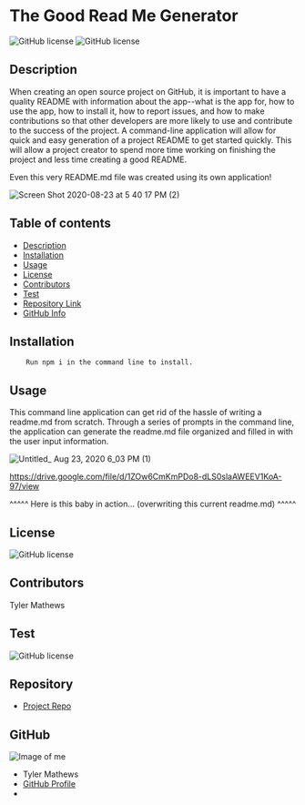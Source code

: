 
# **The Good Read Me Generator**
![GitHub license](https://img.shields.io/badge/Made%20by-%40mrmathews08-orange)
![GitHub license](https://img.shields.io/badge/license-MIT-blue.svg)
## Description 
When creating an open source project on GitHub, it is important to have a quality README with information about the app--what is the app for, how to use the app, how to install it, how to report issues, and how to make contributions so that other developers are more likely to use and contribute to the success of the project. A command-line application will allow for quick and easy generation of a project README to get started quickly. This will allow a project creator to spend more time working on finishing the project and less time creating a good README.

Even this very README.md file was created using its own application!

![Screen Shot 2020-08-23 at 5 40 17 PM (2)](https://user-images.githubusercontent.com/65747246/90991643-fef3bc80-e567-11ea-872c-e644819f05b4.png)
## Table of contents
- [Description](#Description)
- [Installation](#Installation)
- [Usage](#Usage)
- [License](#License)
- [Contributors](#Contributors)
- [Test](#Test)
- [Repository Link](#Repository)
- [GitHub Info](#GitHub) 
## Installation
        Run npm i in the command line to install. 
## Usage
This command line application can get rid of the hassle of writing a readme.md from scratch. Through a series of prompts in the command line, the application can generate the readme.md file organized and filled in with the user input information.


![Untitled_ Aug 23, 2020 6_03 PM (1)](https://user-images.githubusercontent.com/65747246/90992291-eedddc00-e56b-11ea-91b4-bd218989148c.gif)


https://drive.google.com/file/d/1ZOw6CmKmPDo8-dLS0slaAWEEV1KoA-97/view


^^^^^ Here is this baby in action... (overwriting this current readme.md) ^^^^^


## License
![GitHub license](https://img.shields.io/badge/license-MIT-blue.svg)
## Contributors
Tyler Mathews
## Test
![GitHub license](https://img.shields.io/badge/test-100%25-success)
## Repository
- [Project Repo](https://github.com/mrmathews08/ReadeMeGenerator)
## GitHub
![Image of me](https://avatars1.githubusercontent.com/u/65747246?v=4)
- Tyler  Mathews
- [GitHub Profile](https://github.com/mrmathews08)
- <null>
